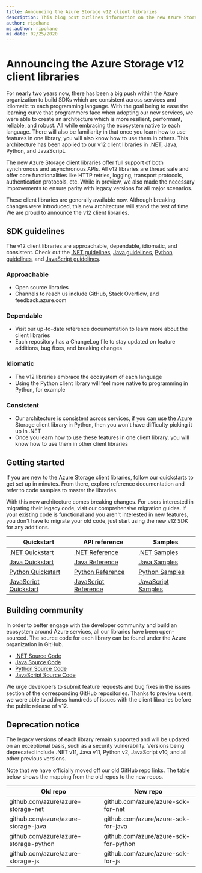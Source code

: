 ```yaml
---
title: Announcing the Azure Storage v12 client libraries
description: This blog post outlines information on the new Azure Storage v12 client libraries and explains how to get started.
author: ripohane
ms.author: ripohane
ms.date: 02/25/2020
---
```


# Announcing the Azure Storage v12 client libraries

For nearly two years now, there has been a big push within the Azure organization to build SDKs which are consistent across services and idiomatic to each programming language. With the goal being to ease the learning curve that programmers face when adopting our new services, we were able to create an architecture which is more resilient, performant, reliable, and robust. All while embracing the ecosystem native to each language. There will also be familiarity in that once you learn how to use features in one library, you will also know how to use them in others. This architecture has been applied to our v12 client libraries in .NET, Java, Python, and JavaScript.

The new Azure Storage client libraries offer full support of both synchronous and asynchronous APIs. All v12 libraries are thread safe and offer core functionalities like HTTP retries, logging, transport protocols, authentication protocols, etc. While in preview, we also made the necessary improvements to ensure parity with legacy versions for all major scenarios.

These client libraries are generally available now. Although breaking changes were introduced, this new architecture will stand the test of time. We are proud to announce the v12 client libraries.

## SDK guidelines

The v12 client libraries are approachable, dependable, idiomatic, and consistent. Check out the [.NET guidelines](https://azure.github.io/azure-sdk/dotnet_introduction.html), [Java guidelines](https://azure.github.io/azure-sdk/java_introduction.html), [Python guidelines](https://azure.github.io/azure-sdk/python_design.html), and [JavaScript guidelines](https://azure.github.io/azure-sdk/typescript_design.html).

### Approachable

* Open source libraries
* Channels to reach us include GitHub, Stack Overflow, and feedback.azure.com

### Dependable

* Visit our up-to-date reference documentation to learn more about the client libraries
* Each repository has a ChangeLog file to stay updated on feature additions, bug fixes, and breaking changes

### Idiomatic

* The v12 libraries embrace the ecosystem of each language
* Using the Python client library will feel more native to programming in Python, for example

### Consistent

* Our architecture is consistent across services, if you can use the Azure Storage client library in Python, then you won't have difficulty picking it up in .NET
* Once you learn how to use these features in one client library, you will know how to use them in other client libraries


## Getting started

If you are new to the Azure Storage client libraries, follow our quickstarts to get set up in minutes. From there, explore reference documentation and refer to code samples to master the libraries.

With this new architecture comes breaking changes. For users interested in migrating their legacy code, visit our comprehensive migration guides. If your existing code is functional and you aren't interested in new features, you don't have to migrate your old code, just start using the new v12 SDK for any additions.

| Quickstart | API reference | Samples |
|------------|---------------|---------|
| [.NET Quickstart](https://docs.microsoft.com/azure/storage/blobs/storage-quickstart-blobs-dotnet) | [.NET Reference](https://docs.microsoft.com/en-us/dotnet/api/overview/azure/storage?view=azure-dotnet) | [.NET Samples](https://docs.microsoft.com/azure/storage/common/storage-samples-dotnet?toc=%2fazure%2fstorage%2fblobs%2ftoc.json) |
| [Java Quickstart](https://docs.microsoft.com/azure/storage/blobs/storage-quickstart-blobs-java) | [Java Reference](https://azuresdkdocs.blob.core.windows.net/$web/java/azure-storage-blob/12.0.0/index.html) | [Java Samples](https://docs.microsoft.com/azure/storage/common/storage-samples-java?toc=%2fazure%2fstorage%2fblobs%2ftoc.json) |
| [Python Quickstart](https://docs.microsoft.com/azure/storage/blobs/storage-quickstart-blobs-python) | [Python Reference](https://docs.microsoft.com/en-us/python/api/overview/azure/storage-index?view=azure-python) | [Python Samples](https://docs.microsoft.com/azure/storage/common/storage-samples-python?toc=%2fazure%2fstorage%2fblobs%2ftoc.json) |
| [JavaScript Quickstart](https://docs.microsoft.com/azure/storage/blobs/storage-quickstart-blobs-nodejs) | [JavaScript Reference](https://docs.microsoft.com/en-us/javascript/api/overview/azure/storage-overview?view=azure-node-latest) | [JavaScript Samples](https://docs.microsoft.com/azure/storage/common/storage-samples-javascript?toc=%2fazure%2fstorage%2fblobs%2ftoc.json) |

## Building community

In order to better engage with the developer community and build an ecosystem around Azure services, all our libraries have been open-sourced. The source code for each library can be found under the Azure organization in GitHub.

* [.NET Source Code](https://www.github.com/azure/azure-sdk-for-net)
* [Java Source Code](https://www.github.com/azure/azure-sdk-for-java)
* [Python Source Code](https://github.com/azure/azure-sdk-for-python)
* [JavaScript Source Code](https://github.com/azure/azure-sdk-for-js)

We urge developers to submit feature requests and bug fixes in the issues section of the corresponding GitHub repositories. Thanks to preview users, we were able to address hundreds of issues with the client libraries before the public release of v12.

## Deprecation notice

The legacy versions of each library remain supported and will be updated on an exceptional basis, such as a security vulnerability. Versions being deprecated include .NET v11, Java v11, Python v2, JavaScript v10, and all other previous versions.

Note that we have officially moved off our old GitHub repo links. The table below shows the mapping from the old repos to the new repos.

| Old repo | New repo |
|----------|----------|
| github.com/azure/azure-storage-net | github.com/azure/azure-sdk-for-net |
| github.com/azure/azure-storage-java | github.com/azure/azure-sdk-for-java |
| github.com/azure/azure-storage-python | github.com/azure/azure-sdk-for-python |
| github.com/azure/azure-storage-js | github.com/azure/azure-sdk-for-js |
